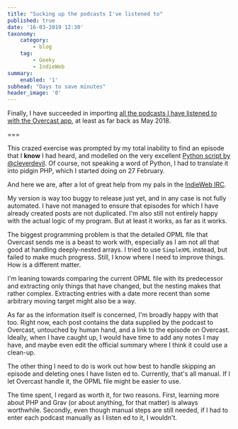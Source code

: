 ```yaml
---
title: "Sucking up the podcasts I've listened to"
published: true
date: '16-03-2019 12:30'
taxonomy:
    category:
        - blog
    tag:
        - Geeky
        - IndieWeb
summary:
    enabled: '1'
subhead: "Days to save minutes"
header_image: '0'
--- 
```


Finally, I have succeeded in importing [all the podcasts I have listened to with the Overcast app](https://www.jeremycherfas.net/stream), at least as far back as May 2018.

===

This crazed exercise was prompted by my total inability to find an episode that I **know** I had heard, and modelled on the very excellent <a class="u-in-reply-to" href="https://gist.github.com/cleverdevil/a8215850420493c1ee06364161e281c0" >Python script by @cleverdevil</a >. Of course, not speaking a word of Python, I had to translate it into pidgin PHP, which I started doing on 27 February.

And here we are, after a lot of great help from my pals in the [IndieWeb IRC](https://chat.indieweb.org/).

My version is way too buggy to release just yet, and in any case is not fully automated. I have not managed to ensure that episodes for which I have already created posts are not duplicated. I'm also still not entirely happy with the actual logic of my program. But at least it works, as far as it works.

The biggest programming problem is that the detailed OPML file that Overcast sends me is a beast to work with, especially as I am not all that good at handling deeply-nested arrays. I tried to use `SimpleXML` instead, but failed to make much progress. Still, I know where I need to improve things. How is a different matter. 

I'm leaning towards comparing the current OPML file with its predecessor and extracting only things that have changed, but the nesting makes that rather complex. Extracting entries with a date more recent than some arbitrary moving target might also be a way.

As far as the information itself is concerned, I'm broadly happy with that too. Right now, each post contains the data supplied by the podcast to Overcast, untouched by human hand, and a link to the episode on Overcast. Ideally, when I have caught up, I would have time to add any notes I may have, and maybe even edit the official summary where I think it could use a clean-up.

The other thing I need to do is work out how best to handle skipping an episode and deleting ones I have listen ed to. Currently, that's all manual. If I let Overcast handle it, the OPML file might be easier to use.

The time spent, I regard as worth it, for two reasons. First, learning more about PHP and Grav (or about anything, for that matter) is always worthwhile. Secondly, even though manual steps are still needed, if I had to enter each podcast manually as I listen ed to it, I wouldn't.
